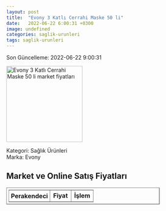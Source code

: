 ```yaml
---
layout: post
title:  "Evony 3 Katlı Cerrahi Maske 50 li"
date:   2022-06-22 6:00:31 +0300
image: undefined
categories: saglik-urunleri
tags: saglik-urunleri
---
```


Son Güncelleme: 2022-06-22 9:00:31

<img src="undefined" width="200" alt="Evony 3 Katlı Cerrahi Maske 50 li market fiyatları" />

Kategori: Sağlık Ürünleri
<br />
Marka: Evony

<h2>Market ve Online Satış Fiyatları</h2>

<table border="1" style="padding: 5px;width:80%;">
  <tr>
    <td style="padding: 5px;"><strong>Perakendeci</strong></td>
    <td><strong>Fiyat</strong></td>
    <td><strong>İşlem</strong></td>
  </tr>
  
</table>
